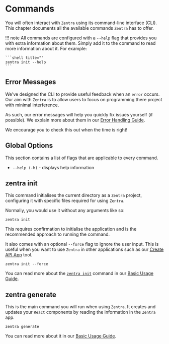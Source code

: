# Commands

You will often interact with `Zentra` using its command-line interface (CLI). This chapter documents all the available commands `Zentra` has to offer.

!!! note
    All commands are configured with a `--help` flag that provides you with extra information about them. Simply add it to the command to read more information about it. For example:

    ```shell title=""
    zentra init --help
    ```

## Error Messages

We've designed the CLI to provide useful feedback when an `error` occurs. Our aim with `Zentra` is to allow users to focus on programming there project with minimal interference.

As such, our error messages will help you quickly fix issues yourself (if possible). We explain more about them in our [Error Handling Guide](../help/errors.md).

We encourage you to check this out when the time is right!

## Global Options

This section contains a list of flags that are applicable to every command.

- `--help (-h)` - displays help information

## zentra init

This command initialises the current directory as a `Zentra` project, configuring it with specific files required for using `Zentra`.

Normally, you would use it without any arguments like so:

```shell title=""
zentra init
```

This requires confirmation to initialise the application and is the recommended approach to running the command.

It also comes with an optional `--force` flag to ignore the user input. This is useful when you want to use `Zentra` in other applications such as our [Create API App](#zentra-init) tool.

```shell title=""
zentra init --force
```

You can read more about the [`zentra init`](#zentra-init) command in our [Basic Usage Guide](basic_usage.md#creating-a-project).

## zentra generate

This is the main command you will run when using `Zentra`. It creates and updates your `React` components by reading the information in the `Zentra` app.

```shell title=""
zentra generate
```

You can read more about it in our [Basic Usage Guide](basic_usage.md#generating-components).
